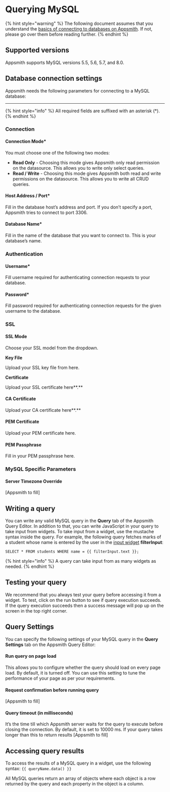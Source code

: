 # Querying MySQL

{% hint style="warning" %}
The following document assumes that you understand the [basics of connecting to databases on Appsmith](./). If not, please go over them before reading further. 
{% endhint %}

## **Supported versions**

Appsmith supports MySQL versions 5.5, 5.6, 5.7, and 8.0.

## Database connection settings 

Appsmith needs the following parameters for connecting to a MySQL database:  
****

{% hint style="info" %}
All required fields are suffixed with an asterisk \(\*\).
{% endhint %}

### **Connection**

#### **Connection Mode\***

You must choose one of the following two modes:

* **Read Only** - Choosing this mode gives Appsmith only read permission on the datasource. This allows you to write only select queries. 
* **Read / Write** - Choosing this mode gives Appsmith both read and write permissions on the datasource. This allows you to write all CRUD queries.

#### Host Address / Port\*

Fill in the database host’s address and port. If you don’t specify a port, Appsmith tries to connect to port 3306.

#### Database Name\*

Fill in the name of the database that you want to connect to. This is your database’s name.

### **Authentication**

#### **Username\***

Fill username required for authenticating connection requests to your database.

#### **Password\***

Fill password required for authenticating connection requests for the given username to the database. 

### **SSL** 

#### **SSL Mode**

Choose your SSL model from the dropdown. 

**Key File**

Upload your SSL key file from here.

**Certificate**

Upload your SSL certificate here**.**

#### **CA Certificate**

Upload your CA certificate here**.**

#### **PEM Certificate**

Upload your PEM certificate here.

#### **PEM Passphrase**

Fill in your PEM passphrase here.

### **MySQL Specific Parameters**

#### **Server Timezone Override** 

\[Appsmith to fill\]

## Writing a query

You can write any valid MySQL query in the **Query** tab of the Appsmith Query Editor. In addition to that, you can write JavaScript in your query to take input from widgets. To take input from a widget, use the mustache syntax inside the query. For example, the following query fetches marks of a student whose name is entered by the user in the [input widget](../../widget-reference/input.md) **filterInput**:

`SELECT * FROM students WHERE name = {{ filterInput.text }};`

{% hint style="info" %}
A query can take input from as many widgets as needed.
{% endhint %}

## **Testing your query**

We recommend that you always test your query before accessing it from a widget. To test, click on the run button to see if query execution succeeds. If the query execution succeeds then a success message will pop up on the screen in the top right corner.

## **Query Settings**

You can specify the following settings of your MySQL query in the **Query Settings** tab on the Appsmith Query Editor:

#### Run query on page load

This allows you to configure whether the query should load on every page load. By default, it is turned off. You can use this setting to tune the performance of your page as per your requirements.

#### Request confirmation before running query

\[Appsmith to fill\]

#### Query timeout \(in milliseconds\)

It’s the time till which Appsmith server waits for the query to execute before closing the connection. By default, it is set to 10000 ms. If your query takes longer than this to return results \[Appsmith to fill\]

## **Accessing query results**

To access the results of a MySQL query in a widget, use the following syntax: `{{ queryName.data() }}`

All MySQL queries return an array of objects where each object is a row returned by the query and each property in the object is a column.

